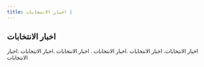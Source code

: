 ```yaml
---
title: اخبار الانتخابات |
---
```


## اخبار الانتخابات

اخبار الانتخابات. اخبار الانتخابات .اخبار الانتخابات . اخبار الانتخابات .اخبار الانتخابات .اخبار الانتخابات
